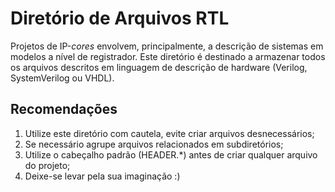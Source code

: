Diretório de Arquivos RTL
=========================
Projetos de IP-*cores* envolvem, principalmente, a descrição de sistemas em modelos a nível de registrador. Este diretório é destinado a armazenar todos os arquivos descritos em linguagem de descrição de hardware (Verilog, SystemVerilog ou VHDL). 

Recomendações
-------------
1. Utilize este diretório com cautela, evite criar arquivos desnecessários;
2. Se necessário agrupe arquivos relacionados em subdiretórios;
3. Utilize o cabeçalho padrão (HEADER.*) antes de criar qualquer arquivo do projeto;
4. Deixe-se levar pela sua imaginação :)
